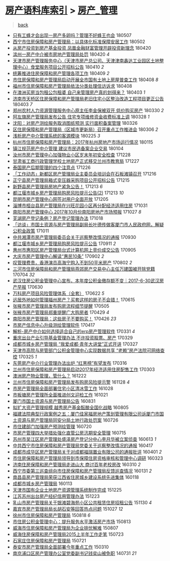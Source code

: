 [房产语料库索引](../../README.md)  > [房产_管理](房产_管理.md)
====
> [back](../README.md)

- [只有工蜂才会出现一房产多卵吗？管理不好蜂王也会](http://jkwz.applinzi.com/ittc/7100315421435757574.html#%E5%8F%AA%E6%9C%89%E5%B7%A5%E8%9C%82%E6%89%8D%E4%BC%9A%E5%87%BA%E7%8E%B0%E4%B8%80%E6%88%BF%E4%BA%A7%E5%A4%9A%E5%8D%B5%E5%90%97%EF%BC%9F%E7%AE%A1%E7%90%86%E4%B8%8D%E5%A5%BD%E8%9C%82%E7%8E%8B%E4%B9%9F%E4%BC%9A) 180507  
- [西宁市住房保障和房产管理局：以具体化标准保障安居工作](http://jkwz.applinzi.com/ittc/7098436529959732231.html#%E8%A5%BF%E5%AE%81%E5%B8%82%E4%BD%8F%E6%88%BF%E4%BF%9D%E9%9A%9C%E5%92%8C%E6%88%BF%E4%BA%A7%E7%AE%A1%E7%90%86%E5%B1%80%EF%BC%9A%E4%BB%A5%E5%85%B7%E4%BD%93%E5%8C%96%E6%A0%87%E5%87%86%E4%BF%9D%E9%9A%9C%E5%AE%89%E5%B1%85%E5%B7%A5%E4%BD%9C) 180502  
- [从房产投资到房产基金投资 凤凰金融财富管理开辟投资新理念](http://jkwz.applinzi.com/ittc/7094110548918797323.html#%E4%BB%8E%E6%88%BF%E4%BA%A7%E6%8A%95%E8%B5%84%E5%88%B0%E6%88%BF%E4%BA%A7%E5%9F%BA%E9%87%91%E6%8A%95%E8%B5%84+%E5%87%A4%E5%87%B0%E9%87%91%E8%9E%8D%E8%B4%A2%E5%AF%8C%E7%AE%A1%E7%90%86%E5%BC%80%E8%BE%9F%E6%8A%95%E8%B5%84%E6%96%B0%E7%90%86%E5%BF%B5) 180420  
- [滨州一房产中介被市房地产管理局处罚](http://jkwz.applinzi.com/ittc/7094043444622394379.html#%E6%BB%A8%E5%B7%9E%E4%B8%80%E6%88%BF%E4%BA%A7%E4%B8%AD%E4%BB%8B%E8%A2%AB%E5%B8%82%E6%88%BF%E5%9C%B0%E4%BA%A7%E7%AE%A1%E7%90%86%E5%B1%80%E5%A4%84%E7%BD%9A) 180420 *4* 
- [天津市房产管理服务中心（天津市房产总公司、天津津南鑫达工业园区土地整理中心）食堂服务项目公开招标公告](http://jkwz.applinzi.com/ittc/7090336748624413712.html#%E5%A4%A9%E6%B4%A5%E5%B8%82%E6%88%BF%E4%BA%A7%E7%AE%A1%E7%90%86%E6%9C%8D%E5%8A%A1%E4%B8%AD%E5%BF%83%EF%BC%88%E5%A4%A9%E6%B4%A5%E5%B8%82%E6%88%BF%E4%BA%A7%E6%80%BB%E5%85%AC%E5%8F%B8%E3%80%81%E5%A4%A9%E6%B4%A5%E6%B4%A5%E5%8D%97%E9%91%AB%E8%BE%BE%E5%B7%A5%E4%B8%9A%E5%9B%AD%E5%8C%BA%E5%9C%9F%E5%9C%B0%E6%95%B4%E7%90%86%E4%B8%AD%E5%BF%83%EF%BC%89%E9%A3%9F%E5%A0%82%E6%9C%8D%E5%8A%A1%E9%A1%B9%E7%9B%AE%E5%85%AC%E5%BC%80%E6%8B%9B%E6%A0%87%E5%85%AC%E5%91%8A) 180410 *2* 
- [统筹推进住房保障和房产管理各项工作](http://jkwz.applinzi.com/ittc/7090024096077448199.html#%E7%BB%9F%E7%AD%B9%E6%8E%A8%E8%BF%9B%E4%BD%8F%E6%88%BF%E4%BF%9D%E9%9A%9C%E5%92%8C%E6%88%BF%E4%BA%A7%E7%AE%A1%E7%90%86%E5%90%84%E9%A1%B9%E5%B7%A5%E4%BD%9C) 180409 *2* 
- [市住房保障和房产管理局启动开展全市国有土地上房屋普查工作](http://jkwz.applinzi.com/ittc/7089637458771969030.html#%E5%B8%82%E4%BD%8F%E6%88%BF%E4%BF%9D%E9%9A%9C%E5%92%8C%E6%88%BF%E4%BA%A7%E7%AE%A1%E7%90%86%E5%B1%80%E5%90%AF%E5%8A%A8%E5%BC%80%E5%B1%95%E5%85%A8%E5%B8%82%E5%9B%BD%E6%9C%89%E5%9C%9F%E5%9C%B0%E4%B8%8A%E6%88%BF%E5%B1%8B%E6%99%AE%E6%9F%A5%E5%B7%A5%E4%BD%9C) 180408 *8* 
- [福州市住房保障和房产管理局依法分类处理信访诉求](http://jkwz.applinzi.com/ittc/7089524184877368330.html#%E7%A6%8F%E5%B7%9E%E5%B8%82%E4%BD%8F%E6%88%BF%E4%BF%9D%E9%9A%9C%E5%92%8C%E6%88%BF%E4%BA%A7%E7%AE%A1%E7%90%86%E5%B1%80%E4%BE%9D%E6%B3%95%E5%88%86%E7%B1%BB%E5%A4%84%E7%90%86%E4%BF%A1%E8%AE%BF%E8%AF%89%E6%B1%82) 180408  
- [在澳洲买房当包租公包租婆 自己来管理房产真的划得来？](http://jkwz.applinzi.com/ittc/7087761792698942480.html#%E5%9C%A8%E6%BE%B3%E6%B4%B2%E4%B9%B0%E6%88%BF%E5%BD%93%E5%8C%85%E7%A7%9F%E5%85%AC%E5%8C%85%E7%A7%9F%E5%A9%86+%E8%87%AA%E5%B7%B1%E6%9D%A5%E7%AE%A1%E7%90%86%E6%88%BF%E4%BA%A7%E7%9C%9F%E7%9A%84%E5%88%92%E5%BE%97%E6%9D%A5%EF%BC%9F) 180403 *1* 
- [济南市天桥区住房保障和房产管理局老旧住宅小区整治改造工程项目更正公告](http://jkwz.applinzi.com/ittc/7087678386451514374.html#%E6%B5%8E%E5%8D%97%E5%B8%82%E5%A4%A9%E6%A1%A5%E5%8C%BA%E4%BD%8F%E6%88%BF%E4%BF%9D%E9%9A%9C%E5%92%8C%E6%88%BF%E4%BA%A7%E7%AE%A1%E7%90%86%E5%B1%80%E8%80%81%E6%97%A7%E4%BD%8F%E5%AE%85%E5%B0%8F%E5%8C%BA%E6%95%B4%E6%B2%BB%E6%94%B9%E9%80%A0%E5%B7%A5%E7%A8%8B%E9%A1%B9%E7%9B%AE%E6%9B%B4%E6%AD%A3%E5%85%AC%E5%91%8A) 180403 *7* 
- [郑州农村人力资源管理服务中心原主任李金保被双开 低价购买房产](http://jkwz.applinzi.com/ittc/7086278243898622993.html#%E9%83%91%E5%B7%9E%E5%86%9C%E6%9D%91%E4%BA%BA%E5%8A%9B%E8%B5%84%E6%BA%90%E7%AE%A1%E7%90%86%E6%9C%8D%E5%8A%A1%E4%B8%AD%E5%BF%83%E5%8E%9F%E4%B8%BB%E4%BB%BB%E6%9D%8E%E9%87%91%E4%BF%9D%E8%A2%AB%E5%8F%8C%E5%BC%80+%E4%BD%8E%E4%BB%B7%E8%B4%AD%E4%B9%B0%E6%88%BF%E4%BA%A7) 180330 *2* 
- [阿左旗房产管理局发布公告 住宅专项维修资金收费标准上调](http://jkwz.applinzi.com/ittc/7085654822059770897.html#%E9%98%BF%E5%B7%A6%E6%97%97%E6%88%BF%E4%BA%A7%E7%AE%A1%E7%90%86%E5%B1%80%E5%8F%91%E5%B8%83%E5%85%AC%E5%91%8A+%E4%BD%8F%E5%AE%85%E4%B8%93%E9%A1%B9%E7%BB%B4%E4%BF%AE%E8%B5%84%E9%87%91%E6%94%B6%E8%B4%B9%E6%A0%87%E5%87%86%E4%B8%8A%E8%B0%83) 180328 *1* 
- [沈阳：对房产测绘服务取消图纸预测 实行面积备案管理](http://jkwz.applinzi.com/ittc/7084728792650351633.html#%E6%B2%88%E9%98%B3%EF%BC%9A%E5%AF%B9%E6%88%BF%E4%BA%A7%E6%B5%8B%E7%BB%98%E6%9C%8D%E5%8A%A1%E5%8F%96%E6%B6%88%E5%9B%BE%E7%BA%B8%E9%A2%84%E6%B5%8B+%E5%AE%9E%E8%A1%8C%E9%9D%A2%E7%A7%AF%E5%A4%87%E6%A1%88%E7%AE%A1%E7%90%86) 180326  
- [区住房保障和房产管理局（区城市更新局）召开重点工作推进会](http://jkwz.applinzi.com/ittc/7077401395206816785.html#%E5%8C%BA%E4%BD%8F%E6%88%BF%E4%BF%9D%E9%9A%9C%E5%92%8C%E6%88%BF%E4%BA%A7%E7%AE%A1%E7%90%86%E5%B1%80%EF%BC%88%E5%8C%BA%E5%9F%8E%E5%B8%82%E6%9B%B4%E6%96%B0%E5%B1%80%EF%BC%89%E5%8F%AC%E5%BC%80%E9%87%8D%E7%82%B9%E5%B7%A5%E4%BD%9C%E6%8E%A8%E8%BF%9B%E4%BC%9A) 180306 *2* 
- [浅析房产中介管理系统的客源模块](http://jkwz.applinzi.com/ittc/7074039891011044369.html#%E6%B5%85%E6%9E%90%E6%88%BF%E4%BA%A7%E4%B8%AD%E4%BB%8B%E7%AE%A1%E7%90%86%E7%B3%BB%E7%BB%9F%E7%9A%84%E5%AE%A2%E6%BA%90%E6%A8%A1%E5%9D%97) 180225 *3* 
- [杭州市住房保障和房产管理局：2017年杭州房地产市场运行情况](http://jkwz.applinzi.com/ittc/7058746400571917318.html#%E6%9D%AD%E5%B7%9E%E5%B8%82%E4%BD%8F%E6%88%BF%E4%BF%9D%E9%9A%9C%E5%92%8C%E6%88%BF%E4%BA%A7%E7%AE%A1%E7%90%86%E5%B1%80%EF%BC%9A2017%E5%B9%B4%E6%9D%AD%E5%B7%9E%E6%88%BF%E5%9C%B0%E4%BA%A7%E5%B8%82%E5%9C%BA%E8%BF%90%E8%A1%8C%E6%83%85%E5%86%B5) 180115  
- [镇江规范房产中介管理 建议市民选备案企业交易](http://jkwz.applinzi.com/ittc/7054787671858086919.html#%E9%95%87%E6%B1%9F%E8%A7%84%E8%8C%83%E6%88%BF%E4%BA%A7%E4%B8%AD%E4%BB%8B%E7%AE%A1%E7%90%86+%E5%BB%BA%E8%AE%AE%E5%B8%82%E6%B0%91%E9%80%89%E5%A4%87%E6%A1%88%E4%BC%81%E4%B8%9A%E4%BA%A4%E6%98%93) 180104  
- [汝州市房产管理中心加强物业小区岁末年初安全检查](http://jkwz.applinzi.com/ittc/7052126464126747665.html#%E6%B1%9D%E5%B7%9E%E5%B8%82%E6%88%BF%E4%BA%A7%E7%AE%A1%E7%90%86%E4%B8%AD%E5%BF%83%E5%8A%A0%E5%BC%BA%E7%89%A9%E4%B8%9A%E5%B0%8F%E5%8C%BA%E5%B2%81%E6%9C%AB%E5%B9%B4%E5%88%9D%E5%AE%89%E5%85%A8%E6%A3%80%E6%9F%A5) 171228  
- [甘肃省工商行政管理学校土地房产正式移交兰州市教育局](http://jkwz.applinzi.com/ittc/7051810569785443345.html#%E7%94%98%E8%82%83%E7%9C%81%E5%B7%A5%E5%95%86%E8%A1%8C%E6%94%BF%E7%AE%A1%E7%90%86%E5%AD%A6%E6%A0%A1%E5%9C%9F%E5%9C%B0%E6%88%BF%E4%BA%A7%E6%AD%A3%E5%BC%8F%E7%A7%BB%E4%BA%A4%E5%85%B0%E5%B7%9E%E5%B8%82%E6%95%99%E8%82%B2%E5%B1%80) 171227  
- [泰国房产后期管理的四个注意点](http://jkwz.applinzi.com/ittc/7051336122053952528.html#%E6%B3%B0%E5%9B%BD%E6%88%BF%E4%BA%A7%E5%90%8E%E6%9C%9F%E7%AE%A1%E7%90%86%E7%9A%84%E5%9B%9B%E4%B8%AA%E6%B3%A8%E6%84%8F%E7%82%B9) 171226  
- [「工作动态」新都区房产管理局业主委员会培训会在石板滩镇召开](http://jkwz.applinzi.com/ittc/7047635152249816081.html#%E3%80%8C%E5%B7%A5%E4%BD%9C%E5%8A%A8%E6%80%81%E3%80%8D%E6%96%B0%E9%83%BD%E5%8C%BA%E6%88%BF%E4%BA%A7%E7%AE%A1%E7%90%86%E5%B1%80%E4%B8%9A%E4%B8%BB%E5%A7%94%E5%91%98%E4%BC%9A%E5%9F%B9%E8%AE%AD%E4%BC%9A%E5%9C%A8%E7%9F%B3%E6%9D%BF%E6%BB%A9%E9%95%87%E5%8F%AC%E5%BC%80) 171216  
- [正宁县房产管理局箱式变压器采购项目公开招标公告](http://jkwz.applinzi.com/ittc/7047361725555278865.html#%E6%AD%A3%E5%AE%81%E5%8E%BF%E6%88%BF%E4%BA%A7%E7%AE%A1%E7%90%86%E5%B1%80%E7%AE%B1%E5%BC%8F%E5%8F%98%E5%8E%8B%E5%99%A8%E9%87%87%E8%B4%AD%E9%A1%B9%E7%9B%AE%E5%85%AC%E5%BC%80%E6%8B%9B%E6%A0%87%E5%85%AC%E5%91%8A) 171215  
- [新野县房产管理局房地产紧急公告！](http://jkwz.applinzi.com/ittc/7046612257352451088.html#%E6%96%B0%E9%87%8E%E5%8E%BF%E6%88%BF%E4%BA%A7%E7%AE%A1%E7%90%86%E5%B1%80%E6%88%BF%E5%9C%B0%E4%BA%A7%E7%B4%A7%E6%80%A5%E5%85%AC%E5%91%8A%EF%BC%81) 171213 *6* 
- [都江堰市城乡房产管理局购房风险提示公告(2)](http://jkwz.applinzi.com/ittc/7046604353102677008.html#%E9%83%BD%E6%B1%9F%E5%A0%B0%E5%B8%82%E5%9F%8E%E4%B9%A1%E6%88%BF%E4%BA%A7%E7%AE%A1%E7%90%86%E5%B1%80%E8%B4%AD%E6%88%BF%E9%A3%8E%E9%99%A9%E6%8F%90%E7%A4%BA%E5%85%AC%E5%91%8A%282%29) 171213 *10* 
- [昆明市房产管理中心网签对用户全面开放](http://jkwz.applinzi.com/ittc/7043501127004324881.html#%E6%98%86%E6%98%8E%E5%B8%82%E6%88%BF%E4%BA%A7%E7%AE%A1%E7%90%86%E4%B8%AD%E5%BF%83%E7%BD%91%E7%AD%BE%E5%AF%B9%E7%94%A8%E6%88%B7%E5%85%A8%E9%9D%A2%E5%BC%80%E6%94%BE) 171205  
- [淄博市桓台县房产管理局在兴旺花园小区再分配经济适用住房](http://jkwz.applinzi.com/ittc/7030516740495246352.html#%E6%B7%84%E5%8D%9A%E5%B8%82%E6%A1%93%E5%8F%B0%E5%8E%BF%E6%88%BF%E4%BA%A7%E7%AE%A1%E7%90%86%E5%B1%80%E5%9C%A8%E5%85%B4%E6%97%BA%E8%8A%B1%E5%9B%AD%E5%B0%8F%E5%8C%BA%E5%86%8D%E5%88%86%E9%85%8D%E7%BB%8F%E6%B5%8E%E9%80%82%E7%94%A8%E4%BD%8F%E6%88%BF) 171031  
- [南阳市房产管理中心 2017年10月份南阳房地产市场预报](http://jkwz.applinzi.com/ittc/7029213555679822865.html#%E5%8D%97%E9%98%B3%E5%B8%82%E6%88%BF%E4%BA%A7%E7%AE%A1%E7%90%86%E4%B8%AD%E5%BF%83+2017%E5%B9%B410%E6%9C%88%E4%BB%BD%E5%8D%97%E9%98%B3%E6%88%BF%E5%9C%B0%E4%BA%A7%E5%B8%82%E5%9C%BA%E9%A2%84%E6%8A%A5) 171027 *8* 
- [芜湖房产登记条例？房产登记管理办法](http://jkwz.applinzi.com/ittc/7025722756279305233.html#%E8%8A%9C%E6%B9%96%E6%88%BF%E4%BA%A7%E7%99%BB%E8%AE%B0%E6%9D%A1%E4%BE%8B%EF%BC%9F%E6%88%BF%E4%BA%A7%E7%99%BB%E8%AE%B0%E7%AE%A1%E7%90%86%E5%8A%9E%E6%B3%95) 171018  
- [「访谈」市国土资源与房产管理局副局长叶德传做客厦门市人民政府网，解疑公积金政策](http://jkwz.applinzi.com/ittc/7023239048532083728.html#%E3%80%8C%E8%AE%BF%E8%B0%88%E3%80%8D%E5%B8%82%E5%9B%BD%E5%9C%9F%E8%B5%84%E6%BA%90%E4%B8%8E%E6%88%BF%E4%BA%A7%E7%AE%A1%E7%90%86%E5%B1%80%E5%89%AF%E5%B1%80%E9%95%BF%E5%8F%B6%E5%BE%B7%E4%BC%A0%E5%81%9A%E5%AE%A2%E5%8E%A6%E9%97%A8%E5%B8%82%E4%BA%BA%E6%B0%91%E6%94%BF%E5%BA%9C%E7%BD%91%EF%BC%8C%E8%A7%A3%E7%96%91%E5%85%AC%E7%A7%AF%E9%87%91%E6%94%BF%E7%AD%96) 171011  
- [中共湘潭市房产管理局委员会关于巡察整改情况的通报](http://jkwz.applinzi.com/ittc/7019135594108814353.html#%E4%B8%AD%E5%85%B1%E6%B9%98%E6%BD%AD%E5%B8%82%E6%88%BF%E4%BA%A7%E7%AE%A1%E7%90%86%E5%B1%80%E5%A7%94%E5%91%98%E4%BC%9A%E5%85%B3%E4%BA%8E%E5%B7%A1%E5%AF%9F%E6%95%B4%E6%94%B9%E6%83%85%E5%86%B5%E7%9A%84%E9%80%9A%E6%8A%A5) 170930  
- [都江堰市城乡房产管理局购房风险提示公告](http://jkwz.applinzi.com/ittc/7012084632747770897.html#%E9%83%BD%E6%B1%9F%E5%A0%B0%E5%B8%82%E5%9F%8E%E4%B9%A1%E6%88%BF%E4%BA%A7%E7%AE%A1%E7%90%86%E5%B1%80%E8%B4%AD%E6%88%BF%E9%A3%8E%E9%99%A9%E6%8F%90%E7%A4%BA%E5%85%AC%E5%91%8A) 170911 *2* 
- [惠州市惠阳区房产管理局台式计算机网上竞价成交公告](http://jkwz.applinzi.com/ittc/7009806521805046800.html#%E6%83%A0%E5%B7%9E%E5%B8%82%E6%83%A0%E9%98%B3%E5%8C%BA%E6%88%BF%E4%BA%A7%E7%AE%A1%E7%90%86%E5%B1%80%E5%8F%B0%E5%BC%8F%E8%AE%A1%E7%AE%97%E6%9C%BA%E7%BD%91%E4%B8%8A%E7%AB%9E%E4%BB%B7%E6%88%90%E4%BA%A4%E5%85%AC%E5%91%8A) 170905  
- [大庆市房产管理中心解读“惠民10条”](http://jkwz.applinzi.com/ittc/7008603212230427664.html#%E5%A4%A7%E5%BA%86%E5%B8%82%E6%88%BF%E4%BA%A7%E7%AE%A1%E7%90%86%E4%B8%AD%E5%BF%83%E8%A7%A3%E8%AF%BB%E2%80%9C%E6%83%A0%E6%B0%9110%E6%9D%A1%E2%80%9D) 170902 *2* 
- [叹管理费贵，香港演员高海宁购入不到50平米房产](http://jkwz.applinzi.com/ittc/6997171558794396688.html#%E5%8F%B9%E7%AE%A1%E7%90%86%E8%B4%B9%E8%B4%B5%EF%BC%8C%E9%A6%99%E6%B8%AF%E6%BC%94%E5%91%98%E9%AB%98%E6%B5%B7%E5%AE%81%E8%B4%AD%E5%85%A5%E4%B8%8D%E5%88%B050%E5%B9%B3%E7%B1%B3%E6%88%BF%E4%BA%A7) 170802 *2* 
- [三河市住房保障局和房产管理局燕郊房产交易中心主任万建国被开除党籍](http://jkwz.applinzi.com/ittc/6986454574339458052.html#%E4%B8%89%E6%B2%B3%E5%B8%82%E4%BD%8F%E6%88%BF%E4%BF%9D%E9%9A%9C%E5%B1%80%E5%92%8C%E6%88%BF%E4%BA%A7%E7%AE%A1%E7%90%86%E5%B1%80%E7%87%95%E9%83%8A%E6%88%BF%E4%BA%A7%E4%BA%A4%E6%98%93%E4%B8%AD%E5%BF%83%E4%B8%BB%E4%BB%BB%E4%B8%87%E5%BB%BA%E5%9B%BD%E8%A2%AB%E5%BC%80%E9%99%A4%E5%85%9A%E7%B1%8D) 170704 *32* 
- [武汉住房公积金管理中心宣布，本年度公积金缴存额不变｜2017-6-30武汉房产早报](http://jkwz.applinzi.com/ittc/6984873714297340933.html#%E6%AD%A6%E6%B1%89%E4%BD%8F%E6%88%BF%E5%85%AC%E7%A7%AF%E9%87%91%E7%AE%A1%E7%90%86%E4%B8%AD%E5%BF%83%E5%AE%A3%E5%B8%83%EF%BC%8C%E6%9C%AC%E5%B9%B4%E5%BA%A6%E5%85%AC%E7%A7%AF%E9%87%91%E7%BC%B4%E5%AD%98%E9%A2%9D%E4%B8%8D%E5%8F%98%EF%BD%9C2017-6-30%E6%AD%A6%E6%B1%89%E6%88%BF%E4%BA%A7%E6%97%A9%E6%8A%A5) 170630  
- [万科房产项目风险管理体系（全套）](http://jkwz.applinzi.com/ittc/6981887285497693188.html#%E4%B8%87%E7%A7%91%E6%88%BF%E4%BA%A7%E9%A1%B9%E7%9B%AE%E9%A3%8E%E9%99%A9%E7%AE%A1%E7%90%86%E4%BD%93%E7%B3%BB%EF%BC%88%E5%85%A8%E5%A5%97%EF%BC%89) 170622 *5* 
- [远居外地如何管理福州房产？买套这样的房子不会错！](http://jkwz.applinzi.com/ittc/6979436335990309893.html#%E8%BF%9C%E5%B1%85%E5%A4%96%E5%9C%B0%E5%A6%82%E4%BD%95%E7%AE%A1%E7%90%86%E7%A6%8F%E5%B7%9E%E6%88%BF%E4%BA%A7%EF%BC%9F%E4%B9%B0%E5%A5%97%E8%BF%99%E6%A0%B7%E7%9A%84%E6%88%BF%E5%AD%90%E4%B8%8D%E4%BC%9A%E9%94%99%EF%BC%81) 170615  
- [张掖市房产管理局发布购房流程细节提醒](http://jkwz.applinzi.com/ittc/6964205701881660420.html#%E5%BC%A0%E6%8E%96%E5%B8%82%E6%88%BF%E4%BA%A7%E7%AE%A1%E7%90%86%E5%B1%80%E5%8F%91%E5%B8%83%E8%B4%AD%E6%88%BF%E6%B5%81%E7%A8%8B%E7%BB%86%E8%8A%82%E6%8F%90%E9%86%92) 170505  
- [张掖市房产管理局郑重提醒广大购房者](http://jkwz.applinzi.com/ittc/6961866203495662596.html#%E5%BC%A0%E6%8E%96%E5%B8%82%E6%88%BF%E4%BA%A7%E7%AE%A1%E7%90%86%E5%B1%80%E9%83%91%E9%87%8D%E6%8F%90%E9%86%92%E5%B9%BF%E5%A4%A7%E8%B4%AD%E6%88%BF%E8%80%85) 170429 *4* 
- [南阳市房产管理局：这些房子不要购买！](http://jkwz.applinzi.com/ittc/6960932842811950084.html#%E5%8D%97%E9%98%B3%E5%B8%82%E6%88%BF%E4%BA%A7%E7%AE%A1%E7%90%86%E5%B1%80%EF%BC%9A%E8%BF%99%E4%BA%9B%E6%88%BF%E5%AD%90%E4%B8%8D%E8%A6%81%E8%B4%AD%E4%B9%B0%EF%BC%81) 170426 *23* 
- [市房产信息中心升级测绘管理软件](http://jkwz.applinzi.com/ittc/6957411502716879877.html#%E5%B8%82%E6%88%BF%E4%BA%A7%E4%BF%A1%E6%81%AF%E4%B8%AD%E5%BF%83%E5%8D%87%E7%BA%A7%E6%B5%8B%E7%BB%98%E7%AE%A1%E7%90%86%E8%BD%AF%E4%BB%B6) 170417  
- [解析-房产中介如何选择适合自己的erp房产管理软件](http://jkwz.applinzi.com/ittc/6951142772361921540.html#%E8%A7%A3%E6%9E%90-%E6%88%BF%E4%BA%A7%E4%B8%AD%E4%BB%8B%E5%A6%82%E4%BD%95%E9%80%89%E6%8B%A9%E9%80%82%E5%90%88%E8%87%AA%E5%B7%B1%E7%9A%84erp%E6%88%BF%E4%BA%A7%E7%AE%A1%E7%90%86%E8%BD%AF%E4%BB%B6) 170331 *4* 
- [重庆出台产业引导基金管理办法 不许投资股票、房产](http://jkwz.applinzi.com/ittc/6950513042784781317.html#%E9%87%8D%E5%BA%86%E5%87%BA%E5%8F%B0%E4%BA%A7%E4%B8%9A%E5%BC%95%E5%AF%BC%E5%9F%BA%E9%87%91%E7%AE%A1%E7%90%86%E5%8A%9E%E6%B3%95+%E4%B8%8D%E8%AE%B8%E6%8A%95%E8%B5%84%E8%82%A1%E7%A5%A8%E3%80%81%E6%88%BF%E4%BA%A7) 170329  
- [成都市城乡房产管理局 “我爱成都·青年大讲堂”正式开讲](http://jkwz.applinzi.com/ittc/6949851845613847556.html#%E6%88%90%E9%83%BD%E5%B8%82%E5%9F%8E%E4%B9%A1%E6%88%BF%E4%BA%A7%E7%AE%A1%E7%90%86%E5%B1%80+%E2%80%9C%E6%88%91%E7%88%B1%E6%88%90%E9%83%BD%C2%B7%E9%9D%92%E5%B9%B4%E5%A4%A7%E8%AE%B2%E5%A0%82%E2%80%9D%E6%AD%A3%E5%BC%8F%E5%BC%80%E8%AE%B2) 170327  
- [天津市高院与房管部门公积金管理中心实现数据共享 “老赖”房产法院可网络查控](http://jkwz.applinzi.com/ittc/6948859286670279684.html#%E5%A4%A9%E6%B4%A5%E5%B8%82%E9%AB%98%E9%99%A2%E4%B8%8E%E6%88%BF%E7%AE%A1%E9%83%A8%E9%97%A8%E5%85%AC%E7%A7%AF%E9%87%91%E7%AE%A1%E7%90%86%E4%B8%AD%E5%BF%83%E5%AE%9E%E7%8E%B0%E6%95%B0%E6%8D%AE%E5%85%B1%E4%BA%AB+%E2%80%9C%E8%80%81%E8%B5%96%E2%80%9D%E6%88%BF%E4%BA%A7%E6%B3%95%E9%99%A2%E5%8F%AF%E7%BD%91%E7%BB%9C%E6%9F%A5%E6%8E%A7) 170325 *1* 
- [东莞房产中介行业管理办法出炉 “红黑榜”有望发布](http://jkwz.applinzi.com/ittc/6945622875531904005.html#%E4%B8%9C%E8%8E%9E%E6%88%BF%E4%BA%A7%E4%B8%AD%E4%BB%8B%E8%A1%8C%E4%B8%9A%E7%AE%A1%E7%90%86%E5%8A%9E%E6%B3%95%E5%87%BA%E7%82%89+%E2%80%9C%E7%BA%A2%E9%BB%91%E6%A6%9C%E2%80%9D%E6%9C%89%E6%9C%9B%E5%8F%91%E5%B8%83) 170316  
- [兰州市住房保障和房产管理局启动2017年经济适用住房配售工作](http://jkwz.applinzi.com/ittc/6940838086987744260.html#%E5%85%B0%E5%B7%9E%E5%B8%82%E4%BD%8F%E6%88%BF%E4%BF%9D%E9%9A%9C%E5%92%8C%E6%88%BF%E4%BA%A7%E7%AE%A1%E7%90%86%E5%B1%80%E5%90%AF%E5%8A%A82017%E5%B9%B4%E7%BB%8F%E6%B5%8E%E9%80%82%E7%94%A8%E4%BD%8F%E6%88%BF%E9%85%8D%E5%94%AE%E5%B7%A5%E4%BD%9C) 170303  
- [澳洲房产物业管理，管什么？](http://jkwz.applinzi.com/ittc/6914513424217539588.html#%E6%BE%B3%E6%B4%B2%E6%88%BF%E4%BA%A7%E7%89%A9%E4%B8%9A%E7%AE%A1%E7%90%86%EF%BC%8C%E7%AE%A1%E4%BB%80%E4%B9%88%EF%BC%9F) 161222  
- [兰州市住房保障和房产管理局发布购房风险提示警](http://jkwz.applinzi.com/ittc/6905465273363989509.html#%E5%85%B0%E5%B7%9E%E5%B8%82%E4%BD%8F%E6%88%BF%E4%BF%9D%E9%9A%9C%E5%92%8C%E6%88%BF%E4%BA%A7%E7%AE%A1%E7%90%86%E5%B1%80%E5%8F%91%E5%B8%83%E8%B4%AD%E6%88%BF%E9%A3%8E%E9%99%A9%E6%8F%90%E7%A4%BA%E8%AD%A6) 161128 *4* 
- [市房产管理局全面部署住宅小区清冰雪工作](http://jkwz.applinzi.com/ittc/6893955503234745348.html#%E5%B8%82%E6%88%BF%E4%BA%A7%E7%AE%A1%E7%90%86%E5%B1%80%E5%85%A8%E9%9D%A2%E9%83%A8%E7%BD%B2%E4%BD%8F%E5%AE%85%E5%B0%8F%E5%8C%BA%E6%B8%85%E5%86%B0%E9%9B%AA%E5%B7%A5%E4%BD%9C) 161028  
- [市板塘房产管理所全面推进创文迎检工作](http://jkwz.applinzi.com/ittc/6891527698358207492.html#%E5%B8%82%E6%9D%BF%E5%A1%98%E6%88%BF%E4%BA%A7%E7%AE%A1%E7%90%86%E6%89%80%E5%85%A8%E9%9D%A2%E6%8E%A8%E8%BF%9B%E5%88%9B%E6%96%87%E8%BF%8E%E6%A3%80%E5%B7%A5%E4%BD%9C) 161021  
- [厦门市国土资源与房产管理局公告](http://jkwz.applinzi.com/ittc/6872510495369724933.html#%E5%8E%A6%E9%97%A8%E5%B8%82%E5%9B%BD%E5%9C%9F%E8%B5%84%E6%BA%90%E4%B8%8E%E6%88%BF%E4%BA%A7%E7%AE%A1%E7%90%86%E5%B1%80%E5%85%AC%E5%91%8A) 160831  
- [拟扩大资产管理规模 越秀房产基金酝酿全国化战略](http://jkwz.applinzi.com/ittc/6862976400960783365.html#%E6%8B%9F%E6%89%A9%E5%A4%A7%E8%B5%84%E4%BA%A7%E7%AE%A1%E7%90%86%E8%A7%84%E6%A8%A1+%E8%B6%8A%E7%A7%80%E6%88%BF%E4%BA%A7%E5%9F%BA%E9%87%91%E9%85%9D%E9%85%BF%E5%85%A8%E5%9B%BD%E5%8C%96%E6%88%98%E7%95%A5) 160805  
- [福建法院典型行政案例之五：厦门佳家福房地产策划管理有限公司诉厦门市国土资源与房产管理局同安分局土地行政处罚案](http://jkwz.applinzi.com/ittc/6859226351248344068.html#%E7%A6%8F%E5%BB%BA%E6%B3%95%E9%99%A2%E5%85%B8%E5%9E%8B%E8%A1%8C%E6%94%BF%E6%A1%88%E4%BE%8B%E4%B9%8B%E4%BA%94%EF%BC%9A%E5%8E%A6%E9%97%A8%E4%BD%B3%E5%AE%B6%E7%A6%8F%E6%88%BF%E5%9C%B0%E4%BA%A7%E7%AD%96%E5%88%92%E7%AE%A1%E7%90%86%E6%9C%89%E9%99%90%E5%85%AC%E5%8F%B8%E8%AF%89%E5%8E%A6%E9%97%A8%E5%B8%82%E5%9B%BD%E5%9C%9F%E8%B5%84%E6%BA%90%E4%B8%8E%E6%88%BF%E4%BA%A7%E7%AE%A1%E7%90%86%E5%B1%80%E5%90%8C%E5%AE%89%E5%88%86%E5%B1%80%E5%9C%9F%E5%9C%B0%E8%A1%8C%E6%94%BF%E5%A4%84%E7%BD%9A%E6%A1%88) 160726  
- [市住建部门加强房产预测绘管理](http://jkwz.applinzi.com/ittc/6856860552030323716.html#%E5%B8%82%E4%BD%8F%E5%BB%BA%E9%83%A8%E9%97%A8%E5%8A%A0%E5%BC%BA%E6%88%BF%E4%BA%A7%E9%A2%84%E6%B5%8B%E7%BB%98%E7%AE%A1%E7%90%86) 160720  
- [市房产管理四大举措处强化直管公房汛期安全管理](http://jkwz.applinzi.com/ittc/6855148820983448581.html#%E5%B8%82%E6%88%BF%E4%BA%A7%E7%AE%A1%E7%90%86%E5%9B%9B%E5%A4%A7%E4%B8%BE%E6%8E%AA%E5%A4%84%E5%BC%BA%E5%8C%96%E7%9B%B4%E7%AE%A1%E5%85%AC%E6%88%BF%E6%B1%9B%E6%9C%9F%E5%AE%89%E5%85%A8%E7%AE%A1%E7%90%86) 160715  
- [苏州市吴江区房产管理处盛泽房产登记分中心李月华被立案侦查](http://jkwz.applinzi.com/ittc/6843239232830964741.html#%E8%8B%8F%E5%B7%9E%E5%B8%82%E5%90%B4%E6%B1%9F%E5%8C%BA%E6%88%BF%E4%BA%A7%E7%AE%A1%E7%90%86%E5%A4%84%E7%9B%9B%E6%B3%BD%E6%88%BF%E4%BA%A7%E7%99%BB%E8%AE%B0%E5%88%86%E4%B8%AD%E5%BF%83%E6%9D%8E%E6%9C%88%E5%8D%8E%E8%A2%AB%E7%AB%8B%E6%A1%88%E4%BE%A6%E6%9F%A5) 160613 *1* 
- [中共西宁市住房保障和房产管理局党委关于巡察整改情况的通报](http://jkwz.applinzi.com/ittc/6821939267718611972.html#%E4%B8%AD%E5%85%B1%E8%A5%BF%E5%AE%81%E5%B8%82%E4%BD%8F%E6%88%BF%E4%BF%9D%E9%9A%9C%E5%92%8C%E6%88%BF%E4%BA%A7%E7%AE%A1%E7%90%86%E5%B1%80%E5%85%9A%E5%A7%94%E5%85%B3%E4%BA%8E%E5%B7%A1%E5%AF%9F%E6%95%B4%E6%94%B9%E6%83%85%E5%86%B5%E7%9A%84%E9%80%9A%E6%8A%A5) 160417  
- [成都市成华区房产管理局关于对成都福瑞置业有限公司的通报批评](http://jkwz.applinzi.com/ittc/6816108253402366980.html#%E6%88%90%E9%83%BD%E5%B8%82%E6%88%90%E5%8D%8E%E5%8C%BA%E6%88%BF%E4%BA%A7%E7%AE%A1%E7%90%86%E5%B1%80%E5%85%B3%E4%BA%8E%E5%AF%B9%E6%88%90%E9%83%BD%E7%A6%8F%E7%91%9E%E7%BD%AE%E4%B8%9A%E6%9C%89%E9%99%90%E5%85%AC%E5%8F%B8%E7%9A%84%E9%80%9A%E6%8A%A5%E6%89%B9%E8%AF%84) 160401 *2* 
- [市住房保障和房产管理局领导到市保障住房资格审核和管理中心调研](http://jkwz.applinzi.com/ittc/6812715945017476100.html#%E5%B8%82%E4%BD%8F%E6%88%BF%E4%BF%9D%E9%9A%9C%E5%92%8C%E6%88%BF%E4%BA%A7%E7%AE%A1%E7%90%86%E5%B1%80%E9%A2%86%E5%AF%BC%E5%88%B0%E5%B8%82%E4%BF%9D%E9%9A%9C%E4%BD%8F%E6%88%BF%E8%B5%84%E6%A0%BC%E5%AE%A1%E6%A0%B8%E5%92%8C%E7%AE%A1%E7%90%86%E4%B8%AD%E5%BF%83%E8%B0%83%E7%A0%94) 160323  
- [济南住房保障和房产管理局走进山大 商讨百年老校房改](http://jkwz.applinzi.com/ittc/6807930073202033668.html#%E6%B5%8E%E5%8D%97%E4%BD%8F%E6%88%BF%E4%BF%9D%E9%9A%9C%E5%92%8C%E6%88%BF%E4%BA%A7%E7%AE%A1%E7%90%86%E5%B1%80%E8%B5%B0%E8%BF%9B%E5%B1%B1%E5%A4%A7+%E5%95%86%E8%AE%A8%E7%99%BE%E5%B9%B4%E8%80%81%E6%A0%A1%E6%88%BF%E6%94%B9) 160310 *2* 
- [西宁市委第三巡查组向市住房保障和房产管理局反馈巡查情况](http://jkwz.applinzi.com/ittc/6793364622363067396.html#%E8%A5%BF%E5%AE%81%E5%B8%82%E5%A7%94%E7%AC%AC%E4%B8%89%E5%B7%A1%E6%9F%A5%E7%BB%84%E5%90%91%E5%B8%82%E4%BD%8F%E6%88%BF%E4%BF%9D%E9%9A%9C%E5%92%8C%E6%88%BF%E4%BA%A7%E7%AE%A1%E7%90%86%E5%B1%80%E5%8F%8D%E9%A6%88%E5%B7%A1%E6%9F%A5%E6%83%85%E5%86%B5) 160131 *2* 
- [南昌县房产管理局荣获江西省住房城乡建设系统先进集体](http://jkwz.applinzi.com/ittc/6788685961412215813.html#%E5%8D%97%E6%98%8C%E5%8E%BF%E6%88%BF%E4%BA%A7%E7%AE%A1%E7%90%86%E5%B1%80%E8%8D%A3%E8%8E%B7%E6%B1%9F%E8%A5%BF%E7%9C%81%E4%BD%8F%E6%88%BF%E5%9F%8E%E4%B9%A1%E5%BB%BA%E8%AE%BE%E7%B3%BB%E7%BB%9F%E5%85%88%E8%BF%9B%E9%9B%86%E4%BD%93) 160118  
- [成都市城乡房产管理局](http://jkwz.applinzi.com/ittc/6786815402638312453.html#%E6%88%90%E9%83%BD%E5%B8%82%E5%9F%8E%E4%B9%A1%E6%88%BF%E4%BA%A7%E7%AE%A1%E7%90%86%E5%B1%80) 160113  
- [天津市国有企业土地房产资源管理系统制作完成](http://jkwz.applinzi.com/ittc/6779821828239524868.html#%E5%A4%A9%E6%B4%A5%E5%B8%82%E5%9B%BD%E6%9C%89%E4%BC%81%E4%B8%9A%E5%9C%9F%E5%9C%B0%E6%88%BF%E4%BA%A7%E8%B5%84%E6%BA%90%E7%AE%A1%E7%90%86%E7%B3%BB%E7%BB%9F%E5%88%B6%E4%BD%9C%E5%AE%8C%E6%88%90) 151225  
- [江苏苏州出台房产经纪信用管理办法](http://jkwz.applinzi.com/ittc/6779050522166428676.html#%E6%B1%9F%E8%8B%8F%E8%8B%8F%E5%B7%9E%E5%87%BA%E5%8F%B0%E6%88%BF%E4%BA%A7%E7%BB%8F%E7%BA%AA%E4%BF%A1%E7%94%A8%E7%AE%A1%E7%90%86%E5%8A%9E%E6%B3%95) 151223  
- [乳山市房产管理局关于银滩碧海苑小区公共租赁住房招租公告](http://jkwz.applinzi.com/ittc/6770397298148508676.html#%E4%B9%B3%E5%B1%B1%E5%B8%82%E6%88%BF%E4%BA%A7%E7%AE%A1%E7%90%86%E5%B1%80%E5%85%B3%E4%BA%8E%E9%93%B6%E6%BB%A9%E7%A2%A7%E6%B5%B7%E8%8B%91%E5%B0%8F%E5%8C%BA%E5%85%AC%E5%85%B1%E7%A7%9F%E8%B5%81%E4%BD%8F%E6%88%BF%E6%8B%9B%E7%A7%9F%E5%85%AC%E5%91%8A) 151130 *4* 
- [嘉宾市房产管理局局长胡石安等回答热点问题](http://jkwz.applinzi.com/ittc/6757809257464988676.html#%E5%98%89%E5%AE%BE%E5%B8%82%E6%88%BF%E4%BA%A7%E7%AE%A1%E7%90%86%E5%B1%80%E5%B1%80%E9%95%BF%E8%83%A1%E7%9F%B3%E5%AE%89%E7%AD%89%E5%9B%9E%E7%AD%94%E7%83%AD%E7%82%B9%E9%97%AE%E9%A2%98) 151027 *12* 
- [徐州市住房保障和房产管理局](http://jkwz.applinzi.com/ittc/547650615727951807.html#%E5%BE%90%E5%B7%9E%E5%B8%82%E4%BD%8F%E6%88%BF%E4%BF%9D%E9%9A%9C%E5%92%8C%E6%88%BF%E4%BA%A7%E7%AE%A1%E7%90%86%E5%B1%80) 150818 *6* 
- [市住房公积金管理中心：提升服务水平激活房产市场](http://jkwz.applinzi.com/ittc/547650615700865164.html#%E5%B8%82%E4%BD%8F%E6%88%BF%E5%85%AC%E7%A7%AF%E9%87%91%E7%AE%A1%E7%90%86%E4%B8%AD%E5%BF%83%EF%BC%9A%E6%8F%90%E5%8D%87%E6%9C%8D%E5%8A%A1%E6%B0%B4%E5%B9%B3%E6%BF%80%E6%B4%BB%E6%88%BF%E4%BA%A7%E5%B8%82%E5%9C%BA) 150813  
- [威海市住房保障和房产管理局为企业排忧解难](http://jkwz.applinzi.com/ittc/547650615580906351.html#%E5%A8%81%E6%B5%B7%E5%B8%82%E4%BD%8F%E6%88%BF%E4%BF%9D%E9%9A%9C%E5%92%8C%E6%88%BF%E4%BA%A7%E7%AE%A1%E7%90%86%E5%B1%80%E4%B8%BA%E4%BC%81%E4%B8%9A%E6%8E%92%E5%BF%A7%E8%A7%A3%E9%9A%BE) 150807  
- [威海住房保障和房产管理局2015上半年工作走笔](http://jkwz.applinzi.com/ittc/547650615215695209.html#%E5%A8%81%E6%B5%B7%E4%BD%8F%E6%88%BF%E4%BF%9D%E9%9A%9C%E5%92%8C%E6%88%BF%E4%BA%A7%E7%AE%A1%E7%90%86%E5%B1%802015%E4%B8%8A%E5%8D%8A%E5%B9%B4%E5%B7%A5%E4%BD%9C%E8%B5%B0%E7%AC%94) 150723  
- [石家庄住房保障和房产管理局](http://jkwz.applinzi.com/ittc/547650611425876585.html#%E7%9F%B3%E5%AE%B6%E5%BA%84%E4%BD%8F%E6%88%BF%E4%BF%9D%E9%9A%9C%E5%92%8C%E6%88%BF%E4%BA%A7%E7%AE%A1%E7%90%86%E5%B1%80) 150721  
- [泰安市房产管理局全面部署今年重点工作](http://jkwz.applinzi.com/ittc/547650611396781387.html#%E6%B3%B0%E5%AE%89%E5%B8%82%E6%88%BF%E4%BA%A7%E7%AE%A1%E7%90%86%E5%B1%80%E5%85%A8%E9%9D%A2%E9%83%A8%E7%BD%B2%E4%BB%8A%E5%B9%B4%E9%87%8D%E7%82%B9%E5%B7%A5%E4%BD%9C) 150310  
- [南京浦口区房产管理办公室党委副书记钱奕山被免职](http://jkwz.applinzi.com/ittc/547650611370901806.html#%E5%8D%97%E4%BA%AC%E6%B5%A6%E5%8F%A3%E5%8C%BA%E6%88%BF%E4%BA%A7%E7%AE%A1%E7%90%86%E5%8A%9E%E5%85%AC%E5%AE%A4%E5%85%9A%E5%A7%94%E5%89%AF%E4%B9%A6%E8%AE%B0%E9%92%B1%E5%A5%95%E5%B1%B1%E8%A2%AB%E5%85%8D%E8%81%8C) 140731 *21* 
